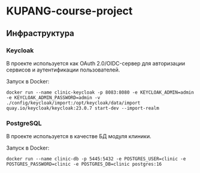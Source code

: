 # KUPANG-course-project
## Инфраструктура
### Keycloak

В проекте используется как OAuth 2.0/OIDC-сервер для авторизации сервисов и аутентификации пользователей.

Запуск в Docker:

```shell
docker run --name clinic-keycloak -p 8083:8080 -e KEYCLOAK_ADMIN=admin -e KEYCLOAK_ADMIN_PASSWORD=admin -v ./config/keycloak/import:/opt/keycloak/data/import quay.io/keycloak/keycloak:23.0.7 start-dev --import-realm
```

### PostgreSQL

В проекте используется в качестве БД модуля клиники.

Запуск в Docker:

```shell
docker run --name clinic-db -p 5445:5432 -e POSTGRES_USER=clinic -e POSTGRES_PASSWORD=clinic -e POSTGRES_DB=clinic postgres:16
```
